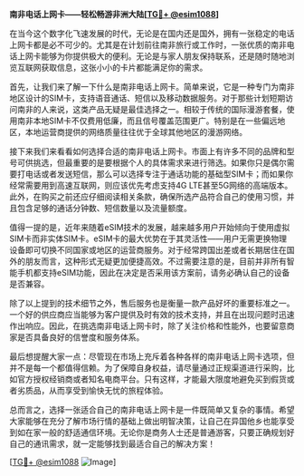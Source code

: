 **南非电话上网卡——轻松畅游非洲大陆[[TG💪+ @esim1088](https://t.me/s/esim1088)]**

在当今这个数字化飞速发展的时代，无论是在国内还是国外，拥有一张稳定的电话上网卡都是必不可少的。尤其是在计划前往南非旅行或工作时，一张优质的南非电话上网卡能够为你提供极大的便利。无论是与家人朋友保持联系，还是随时随地浏览互联网获取信息，这张小小的卡片都能满足你的需求。

首先，让我们来了解一下什么是南非电话上网卡。简单来说，它是一种专门为南非地区设计的SIM卡，支持语音通话、短信以及移动数据服务。对于那些计划短期访问南非的人来说，这类产品无疑是最佳选择之一。相较于传统的国际漫游套餐，使用南非本地SIM卡不仅费用低廉，而且信号覆盖范围更广。特别是在一些偏远地区，本地运营商提供的网络质量往往优于全球其他地区的漫游网络。

接下来我们来看看如何选择合适的南非电话上网卡。市面上有许多不同的品牌和型号可供挑选，但最重要的是要根据个人的具体需求来进行筛选。如果你只是偶尔需要打电话或者发送短信，那么可以选择专注于通话功能的基础型SIM卡；而如果你经常需要用到高速互联网，则应该优先考虑支持4G LTE甚至5G网络的高端版本。此外，在购买之前还应仔细阅读相关条款，确保所选产品符合自己的使用习惯，并且包含足够的通话分钟数、短信数量以及流量额度。

值得一提的是，近年来随着eSIM技术的发展，越来越多用户开始倾向于使用虚拟SIM卡而非实体SIM卡。eSIM卡的最大优势在于其灵活性——用户无需更换物理设备即可切换不同国家或地区的运营商服务。对于经常跨国出差或者长期居住在国外的朋友而言，这种形式无疑更加便捷高效。不过需要注意的是，目前并非所有智能手机都支持eSIM功能，因此在决定是否采用该方案前，请务必确认自己的设备是否兼容。

除了以上提到的技术细节之外，售后服务也是衡量一款产品好坏的重要标准之一。一个好的供应商应当能够为客户提供及时有效的技术支持，并且在出现问题时迅速作出响应。因此，在挑选南非电话上网卡时，除了关注价格和性能外，也要留意商家是否具备良好的信誉度和服务体系。

最后想提醒大家一点：尽管现在市场上充斥着各种各样的南非电话上网卡选项，但并不是每一个都值得信赖。为了保障自身权益，请尽量通过正规渠道进行采购，比如官方授权经销商或者知名电商平台。只有这样，才能最大限度地避免买到假货或者劣质品，从而享受到愉快无忧的旅程体验。

总而言之，选择一张适合自己的南非电话上网卡是一件既简单又复杂的事情。希望大家能够在充分了解市场行情的基础上做出明智决策，让自己在异国他乡也能享受到如在家一般的舒适通信环境。无论你是商务人士还是普通游客，只要正确规划好自己的通讯需求，就一定能够找到最适合自己的解决方案！

[[TG💪+ @esim1088](https://t.me/s/esim1088) ![Image](https://i.postimg.cc/4NQfJmqS/Snipaste-2025-05-13-00-14-12.png)]